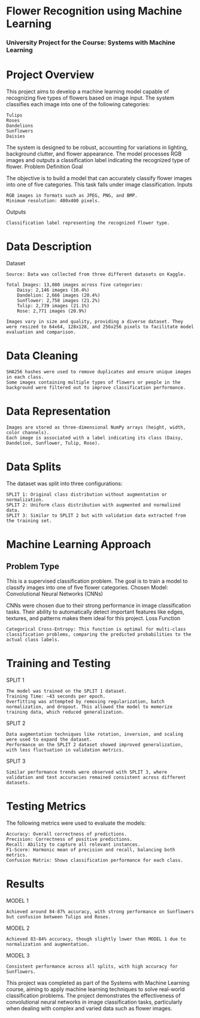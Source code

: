 # Flower Recognition using Machine Learning
### University Project for the Course: Systems with Machine Learning

# Project Overview

This project aims to develop a machine learning model capable of recognizing five types of flowers based on image input. The system classifies each image into one of the following categories:

    Tulips
    Roses
    Dandelions
    Sunflowers
    Daisies

The system is designed to be robust, accounting for variations in lighting, background clutter, and flower appearance. The model processes RGB images and outputs a classification label indicating the recognized type of flower.
Problem Definition
Goal

The objective is to build a model that can accurately classify flower images into one of five categories. This task falls under image classification.
Inputs

    RGB images in formats such as JPEG, PNG, and BMP.
    Minimum resolution: 400x400 pixels.

Outputs

    Classification label representing the recognized flower type.

# Data Description
Dataset

    Source: Data was collected from three different datasets on Kaggle.

    Total Images: 13,080 images across five categories:
        Daisy: 2,146 images (16.4%)
        Dandelion: 2,666 images (20.4%)
        Sunflower: 2,758 images (21.2%)
        Tulip: 2,739 images (21.1%)
        Rose: 2,771 images (20.9%)

    Images vary in size and quality, providing a diverse dataset. They were resized to 64x64, 128x128, and 256x256 pixels to facilitate model evaluation and comparison.

# Data Cleaning

    SHA256 hashes were used to remove duplicates and ensure unique images in each class.
    Some images containing multiple types of flowers or people in the background were filtered out to improve classification performance.

# Data Representation

    Images are stored as three-dimensional NumPy arrays (height, width, color channels).
    Each image is associated with a label indicating its class (Daisy, Dandelion, Sunflower, Tulip, Rose).

# Data Splits

The dataset was split into three configurations:

    SPLIT 1: Original class distribution without augmentation or normalization.
    SPLIT 2: Uniform class distribution with augmented and normalized data.
    SPLIT 3: Similar to SPLIT 2 but with validation data extracted from the training set.

# Machine Learning Approach
## Problem Type

This is a supervised classification problem. The goal is to train a model to classify images into one of five flower categories.
Chosen Model: Convolutional Neural Networks (CNNs)

CNNs were chosen due to their strong performance in image classification tasks. Their ability to automatically detect important features like edges, textures, and patterns makes them ideal for this project.
Loss Function

    Categorical Cross-Entropy: This function is optimal for multi-class classification problems, comparing the predicted probabilities to the actual class labels.

# Training and Testing
SPLIT 1

    The model was trained on the SPLIT 1 dataset.
    Training Time: ~43 seconds per epoch.
    Overfitting was attempted by removing regularization, batch normalization, and dropout. This allowed the model to memorize training data, which reduced generalization.

SPLIT 2

    Data augmentation techniques like rotation, inversion, and scaling were used to expand the dataset.
    Performance on the SPLIT 2 dataset showed improved generalization, with less fluctuation in validation metrics.

SPLIT 3

    Similar performance trends were observed with SPLIT 3, where validation and test accuracies remained consistent across different datasets.

# Testing Metrics

The following metrics were used to evaluate the models:

    Accuracy: Overall correctness of predictions.
    Precision: Correctness of positive predictions.
    Recall: Ability to capture all relevant instances.
    F1-Score: Harmonic mean of precision and recall, balancing both metrics.
    Confusion Matrix: Shows classification performance for each class.

# Results
MODEL 1

    Achieved around 84-87% accuracy, with strong performance on Sunflowers but confusion between Tulips and Roses.

MODEL 2

    Achieved 83-84% accuracy, though slightly lower than MODEL 1 due to normalization and augmentation.

MODEL 3

    Consistent performance across all splits, with high accuracy for Sunflowers.

This project was completed as part of the Systems with Machine Learning course, aiming to apply machine learning techniques to solve real-world classification problems. The project demonstrates the effectiveness of convolutional neural networks in image classification tasks, particularly when dealing with complex and varied data such as flower images.
